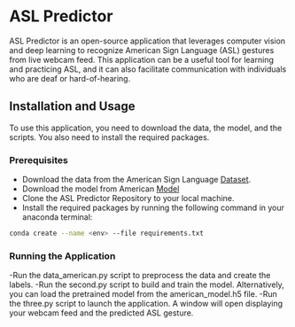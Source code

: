 # ASL Predictor

ASL Predictor is an open-source application that leverages computer vision and deep learning to recognize American Sign Language (ASL) gestures from live webcam feed. This application can be a useful tool for learning and practicing ASL, and it can also facilitate communication with individuals who are deaf or hard-of-hearing.

## Installation and Usage

To use this application, you need to download the data, the model, and the scripts. You also need to install the required packages.

### Prerequisites

- Download the data from the American Sign Language [Dataset](https://www.kaggle.com/datasets/prathumarikeri/american-sign-language-09az).
- Download the model from American [Model](https://firebasestorage.googleapis.com/v0/b/american-sign-language-7e378.appspot.com/o/american_model.h5?alt=media&token=7553a597-fa46-4228-a3f2-199086fecbf2)
- Clone the ASL Predictor Repository to your local machine.
- Install the required packages by running the following command in your anaconda terminal:

```bash
conda create --name <env> --file requirements.txt
```
### Running the Application

-Run the data_american.py script to preprocess the data and create the labels.
-Run the second.py script to build and train the model. Alternatively, you can load the pretrained model from the american_model.h5 file.
-Run the three.py script to launch the application. A window will open displaying your webcam feed and the predicted ASL gesture.
